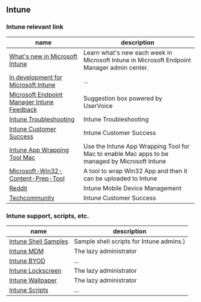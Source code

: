 ## Intune

### Intune relevant link
| name | description |
| --- | --- |
| [What's new in Microsoft Intune](https://docs.microsoft.com/en-us/mem/intune/fundamentals/whats-new) | Learn what's new each week in Microsoft Intune in Microsoft Endpoint Manager admin center. |
| [In development for Microsoft Intune](https://docs.microsoft.com/en-us/mem/intune/fundamentals/in-development) | ... |
| [Microsoft Endpoint Manager Intune Feedback](https://microsoftintune.uservoice.com) | Suggestion box powered by UserVoice |
| [Intune Troubleshooting](https://aka.ms/intunetroubleshooting) | Intune Troubleshooting |
| [Intune Customer Success](https://techcommunity.microsoft.com/t5/intune-customer-success/bg-p/IntuneCustomerSuccess) | Intune Customer Success |
| [Intune App Wrapping Tool Mac](https://github.com/msintuneappsdk/intune-app-wrapping-tool-mac) | Use the Intune App Wrapping Tool for Mac to enable Mac apps to be managed by Microsoft Intune |
| [Microsoft-Win32-Content-Prep-Tool](https://github.com/Microsoft/Microsoft-Win32-Content-Prep-Tool) | A tool to wrap Win32 App and then it can be uploaded to Intune |
| [Reddit](https://www.reddit.com/r/Intune/) | Intune Mobile Device Management |
| [Techcommunity](https://techcommunity.microsoft.com/t5/intune-customer-success/bg-p/IntuneCustomerSuccess) | Intune Customer Success |


### Intune support, scripts, etc.
| name | description |
| --- | --- |
| [Intune Shell Samples](https://github.com/microsoft/shell-intune-samples) | Sample shell scripts for Intune admins.) |
| [Intune MDM](https://www.thelazyadministrator.com/2018/11/19/configure-and-deploy-intune-mdm/) | The lazy administrator |
| [Intune BYOD](https://tech.nicolonsky.ch/enroll-macos-to-microsoft-intune/) | ... |
| [Intune Lockscreen](https://www.thelazyadministrator.com/2019/08/08/set-corporate-lock-screen-wallpaper-with-intune-for-non-windows-10-enterprise-or-windows-10-education-machines/) | The lazy administrator |
| [Intune Wallpaper](https://github.com/gregdeichler/InTune/blob/master/Set-DesktopBackGround.ps1) | The lazy administrator |
| [Intune Scripts](https://www.risual.com/2019/02/add-powershell-script-to-intune-company-portal/) | ... |
